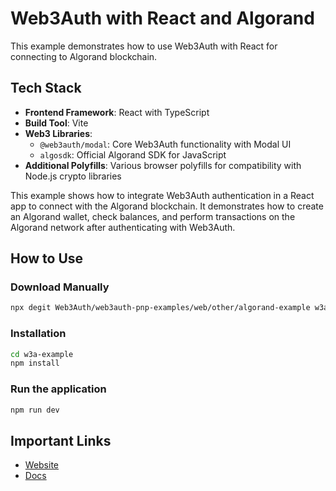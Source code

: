 # Web3Auth  with React and Algorand

This example demonstrates how to use Web3Auth with React for connecting to Algorand blockchain.

## Tech Stack

- **Frontend Framework**: React with TypeScript
- **Build Tool**: Vite
- **Web3 Libraries**: 
  - `@web3auth/modal`: Core Web3Auth functionality with Modal UI
  - `algosdk`: Official Algorand SDK for JavaScript
- **Additional Polyfills**: Various browser polyfills for compatibility with Node.js crypto libraries

This example shows how to integrate Web3Auth authentication in a React app to connect with the Algorand blockchain. It demonstrates how to create an Algorand wallet, check balances, and perform transactions on the Algorand network after authenticating with Web3Auth.

## How to Use

### Download Manually

```bash
npx degit Web3Auth/web3auth-pnp-examples/web/other/algorand-example w3a-example
```

### Installation

```bash
cd w3a-example
npm install
```

### Run the application

```bash
npm run dev
```

## Important Links

- [Website](https://web3auth.io)
- [Docs](https://web3auth.io/docs)
